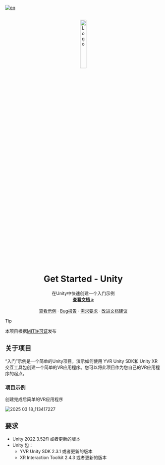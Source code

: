 [![en](https://img.shields.io/badge/lang-en-red.svg)](./README.md)

<!-- PROJECT LOGO -->
<br />
<div align="center">
    <a href="https://github.com/PlayForDreamDevelopers/GetStarted-Unity">
        <img src="https://www.pfdm.cn/en/static/img/logo.2b1b07e.png" alt="Logo" width="20%">
    </a>
    <h1 align="center"> Get Started - Unity </h1>
    <p align="center">
        在Unity中快速创建一个入门示例
        <br />
        <a href="https://github.com/PlayForDreamDevelopers/GetStarted-Unity/blob/main/README.md"><strong>查看文档 »</strong></a>
        <br />
        <br />
        <a href="https://github.com/PlayForDreamDevelopers/GetStarted-Unity#项目示例">查看示例</a>
        &middot;
        <a href="https://github.com/PlayForDreamDevelopers/GetStarted-Unity/issues/new?template=bug_report.yml">Bug报告</a>
        &middot;
        <a href="https://github.com/PlayForDreamDevelopers/GetStarted-Unity/issues/new?template=feature_request.yml">需求要求</a>
        &middot;
        <a href="https://github.com/PlayForDreamDevelopers/GetStarted-Unity/issues/new?template=documentation_update.yml">改进文档建议</a>
    </p>

</div>

> [!tip]
> 
> 本项目根据[MIT许可证](https://github.com/PlayForDreamDevelopers/GetStarted-Unity/blob/main/LICENSE)发布



## 关于项目

“入门”示例是一个简单的Unity项目，演示如何使用 YVR Unity SDK和 Unity XR 交互工具包创建一个简单的VR应用程序。您可以将此项目作为您自己的VR应用程序的起点。

### 项目示例

创建完成后简单的VR应用程序

![2025 03 18_113417227](https://github.com/user-attachments/assets/5da5ad1c-f4d0-4f28-90b5-58ebeac71a00)

## 要求

- Unity 2022.3.52f1 或者更新的版本
- Unity 包：
  - YVR Unity SDK 2.3.1 或者更新的版本
  - XR Interaction Toolkit 2.4.3 或者更新的版本